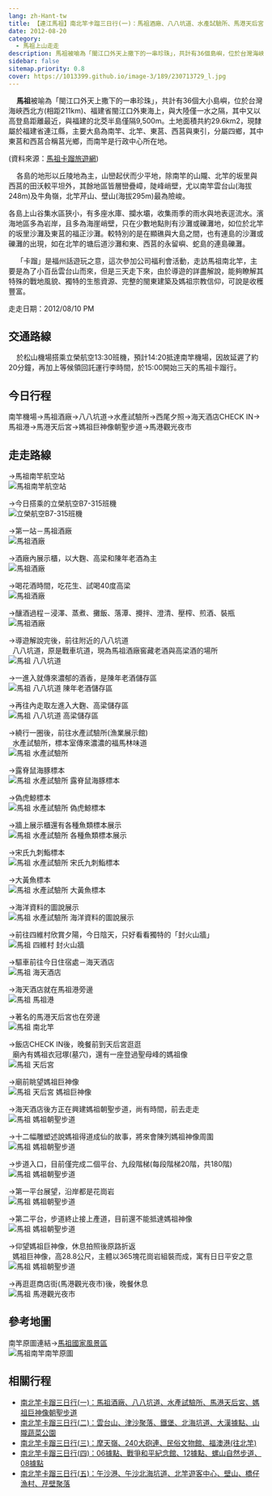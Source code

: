 ```yaml
---
lang: zh-Hant-tw
title: 【連江馬祖】南北竿卡蹓三日行(一)：馬祖酒廠、八八坑道、水產試驗所、馬港天后宮、媽祖巨神像朝聖步道
date: 2012-08-20
category: 
  - 馬祖上山走走
description: 馬祖被喻為「閩江口外天上撒下的一串珍珠」，共計有36個島嶼，位於台灣海峽西北方(相距211km)、福建省閩江口外東海上，與大陸僅一水之隔，其中又以高登島距離最近，與福建的北茭半島僅隔9,500m。現隸屬於福建省連江縣，主要大島為南竿、北竿、東莒、西莒與東引，分屬四鄉，其中東莒和西莒合稱莒光鄉，而南竿是行政中心所在地。
sidebar: false
sitemap.priority: 0.8
cover: https://1013399.github.io/image-3/189/230713729_l.jpg
---
```


    **馬祖**被喻為「閩江口外天上撒下的一串珍珠」，共計有36個大小島嶼，位於台灣海峽西北方(相距211km)、福建省閩江口外東海上，與大陸僅一水之隔，其中又以高登島距離最近，與福建的北茭半島僅隔9,500m。土地面積共約29.6km2，現隸屬於福建省連江縣，主要大島為南竿、北竿、東莒、西莒與東引，分屬四鄉，其中東莒和西莒合稱莒光鄉，而南竿是行政中心所在地。

(資料來源：[馬祖卡蹓旅遊網](http://www.m-kaliu.com.tw/page.php?tmp=about-2))  

<!-- more -->

    各島的地形以丘陵地為主，山巒起伏而少平地，除南竿的山隴、北竿的坂里與西莒的田沃較平坦外，其餘地區皆層巒疊嶂，陡峰峭壁，尤以南竿雲台山(海拔248m)及牛角嶺，北竿芹山、壁山(海拔295m)最為險峻。

各島上山谷集水區狹小，有多座水庫、攔水壩，收集雨季的雨水與地表逕流水。濱海地區多為岩岸，且多為海崖峭壁，只在少數地點則有沙灘或礫灘地，如位於北竿的坂里沙灘及東莒的福正沙灘。較特別的是在顯礁與大島之間，也有連島的沙灘或礫灘的出現，如在北竿的塘后道沙灘和東、西莒的永留嶼、蛇島的連島礫灘。 

    「卡蹓」是福州話遊玩之意，這次參加公司福利會活動，走訪馬祖南北竿，主要是為了小百岳雲台山而來，但是三天走下來，由於導遊的詳盡解說，能夠瞭解其特殊的戰地風貌、獨特的生態資源、完整的閩東建築及媽祖宗教信仰，可說是收穫豐富。

走走日期：2012/08/10 PM

## 交通路線 
    於松山機場搭乘立榮航空13:30班機，預計14:20抵達南竿機場，因故延遲了約20分鐘，再加上等候領回託運行李時間，於15:00開始三天的馬祖卡蹓行。

## 今日行程 
南竿機場→馬祖酒廠→八八坑道→水產試驗所→西尾夕照→海天酒店CHECK IN→馬祖港→馬港天后宮→媽祖巨神像朝聖步道→馬港觀光夜市

## 走走路線
→馬祖南竿航空站  
![馬祖南竿航空站](https://1013399.github.io/image-3/189/230713662_l.jpg)

→今日搭乘的立榮航空B7-315班機  
![立榮航空B7-315班機](https://1013399.github.io/image-3/189/230713673_l.jpg)

→第一站－馬祖酒廠  
![馬祖酒廠](https://1013399.github.io/image-3/189/230713677_l.jpg)

→酒廠內展示櫃，以大麴、高梁和陳年老酒為主  
![馬祖酒廠](https://1013399.github.io/image-3/189/230713678_l.jpg)

→喝花酒時間，吃花生、試喝40度高梁  
![馬祖酒廠](https://1013399.github.io/image-3/189/230713681_l.jpg)

→釀酒過程－浸澤、蒸煮、攤飯、落潭、攪拌、澄清、壓榨、煎酒、裝瓶  
![馬祖酒廠](https://1013399.github.io/image-3/189/230713685_l.jpg)

→導遊解說完後，前往附近的八八坑道  
  八八坑道，原是戰車坑道，現為馬祖酒廠窖藏老酒與高梁酒的場所  
![馬祖 八八坑道](https://1013399.github.io/image-3/189/230713689_l.jpg)

→一進入就傳來濃郁的酒香，是陳年老酒儲存區  
![馬祖 八八坑道 陳年老酒儲存區](https://1013399.github.io/image-3/189/230713693_l.jpg)

→再往內走取左進入大麴、高梁儲存區  
![馬祖 八八坑道 高梁儲存區](https://1013399.github.io/image-3/189/230713696_l.jpg)

→繞行一圈後，前往水產試驗所(漁業展示館)  
  水產試驗所，標本室傳來濃濃的福馬林味道  
![馬祖 水產試驗所](https://1013399.github.io/image-3/189/230713698_l.jpg)

→露脊鼠海豚標本  
![馬祖 水產試驗所 露脊鼠海豚標本](https://1013399.github.io/image-3/189/230713701_l.jpg)

→偽虎鯨標本  
![馬祖 水產試驗所 偽虎鯨標本](https://1013399.github.io/image-3/189/230713704_l.jpg)

→牆上展示櫃還有各種魚類標本展示  
![馬祖 水產試驗所 各種魚類標本展示](https://1013399.github.io/image-3/189/230713706_l.jpg)

→宋氏九刺鮨標本  
![馬祖 水產試驗所 宋氏九刺鮨標本](https://1013399.github.io/image-3/189/230713707_l.jpg)

→大黃魚標本  
![馬祖 水產試驗所 大黃魚標本](https://1013399.github.io/image-3/189/230713710_l.jpg)

→海洋資料的圖說展示  
![馬祖 水產試驗所 海洋資料的圖說展示](https://1013399.github.io/image-3/189/230713711_l.jpg)

→前往四維村欣賞夕陽，今日陰天，只好看看獨特的「封火山牆」  
![馬祖 四維村 封火山牆](https://1013399.github.io/image-3/189/230713715_l.jpg)

→驅車前往今日住宿處－海天酒店  
![馬祖 海天酒店](https://1013399.github.io/image-3/189/230713741_l.jpg)

→海天酒店就在馬祖港旁邊  
![馬祖 馬祖港](https://1013399.github.io/image-3/189/230713718_l.jpg)

→著名的馬港天后宮也在旁邊  
![馬祖 南北竿](https://1013399.github.io/image-3/189/230713717_l.jpg)

→飯店CHECK IN後，晚餐前到天后宮逛逛  
  廟內有媽祖衣冠塚(墓穴)，還有一座登過聖母峰的媽祖像  
![馬祖 天后宮](https://1013399.github.io/image-3/189/230713724_l.jpg)

→廟前眺望媽祖巨神像  
![馬祖 天后宮 媽祖巨神像](https://1013399.github.io/image-3/189/230713727_l.jpg)

→海天酒店後方正在興建媽祖朝聖步道，尚有時間，前去走走  
![馬祖 媽祖朝聖步道](https://1013399.github.io/image-3/189/230713729_l.jpg)

→十二幅雕塑述說媽祖得道成仙的故事，將來會陳列媽祖神像周圍  
![馬祖 媽祖朝聖步道](https://1013399.github.io/image-3/189/230713731_l.jpg)

→步道入口，目前僅完成二個平台、九段階梯(每段階梯20階，共180階)  
![馬祖 媽祖朝聖步道](https://1013399.github.io/image-3/189/230713733_l.jpg)

→第一平台展望，沿岸都是花崗岩  
![馬祖 媽祖朝聖步道](https://1013399.github.io/image-3/189/230713734_l.jpg)

→第二平台，步道終止接上產道，目前還不能抵達媽祖神像  
![馬祖 媽祖朝聖步道](https://1013399.github.io/image-3/189/230713735_l.jpg)

→仰望媽祖巨神像，休息拍照後原路折返  
  媽祖巨神像，高28.8公尺，主體以365塊花崗岩組裝而成，寓有日日平安之意  
![馬祖 媽祖朝聖步道](https://1013399.github.io/image-3/189/230713739_l.jpg)

→再逛逛商店街(馬港觀光夜市)後，晚餐休息  
![馬祖 馬港觀光夜市](https://1013399.github.io/image-3/189/230713744_l.jpg)

## 參考地圖
南竿原圖連結→[馬祖國家風景區](http://www.matsu-nsa.gov.tw/UserFiles/image/1/bigmap3.jpg)  
![馬祖南竿南竿原圖](https://1013399.github.io/image-3/189/230831811_l.jpg)  

## 相關行程
- [南北竿卡蹓三日行(一)：馬祖酒廠、八八坑道、水產試驗所、馬港天后宮、媽祖巨神像朝聖步道](/posts/post-189-2012-08-20.md)
- [南北竿卡蹓三日行(二)：雲台山、津沙聚落、鐵堡、北海坑道、大漢據點、山隴蔬菜公園](/posts/post-188-2012-08-21.md)
- [南北竿卡蹓三日行(三)：摩天嶺、240大砲連、民俗文物館、福澳港(往北竿)](/posts/post-187-2012-08-22.md)
- [南北竿卡蹓三日行(四)：06據點、戰爭和平紀念館、12據點、螺山自然步道、08據點](/posts/post-186-2012-08-23.md)
- [南北竿卡蹓三日行(五)：午沙港、午沙北海坑道、北竿遊客中心、壁山、橋仔漁村、芹壁聚落](/posts/post-185-2012-08-24.md)